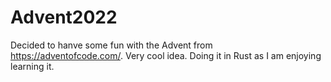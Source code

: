 # Advent2022

Decided to hanve some fun with the Advent from https://adventofcode.com/.  Very cool idea.  Doing it in Rust as I am enjoying learning it.
